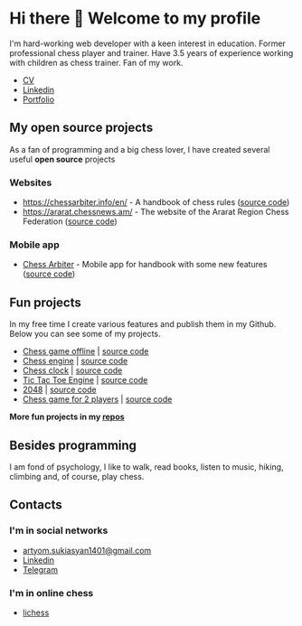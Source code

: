 # Hi there 👋 Welcome to my profile

I'm hard-working web developer with a keen interest in education. Former professional chess player and trainer. Have 3.5 years of experience working with children as chess trainer. Fan of my work.

- [CV](https://devchessplayer.com/files/Artyom_Sukiasyan_JS_Engineer_CV.pdf)
- [Linkedin](https://am.linkedin.com/in/artyomsukiasyan)
- [Portfolio](https://devchessplayer.com/)

## My open source projects 

As a fan of programming and a big chess lover, I have created several useful **open source** projects

### Websites
- https://chessarbiter.info/en/ - A handbook of chess rules ([source code](https://github.com/Chess-Arbiter/handbook))
- https://ararat.chessnews.am/ - The website of the Ararat Region Chess Federation ([source code](https://github.com/Ararat-chess-federation/website))

### Mobile app

- [Chess Arbiter](https://play.google.com/store/apps/details?id=com.chessarbiter) - Mobile app for handbook with some new features ([source code](https://github.com/Chess-Arbiter/handbook))

## Fun projects

In my free time I create various features and publish them in my Github. Below you can see some of my projects.

- [Chess game offline](https://react-ts-chess-henna.vercel.app/) | [source code](https://github.com/ArtyomSukiasyan/react-ts-chess)
- [Chess engine](https://chess-engine-green.vercel.app) | [source code](https://github.com/ArtyomSukiasyan/Chess-engine)
- [Chess clock](https://chess-clock-amber.vercel.app/) | [source code](https://github.com/ArtyomSukiasyan/Chess-clock)
- [Tic Tac Toe Engine](https://tic-tac-toe-engine.vercel.app/) | [source code](https://github.com/ArtyomSukiasyan/TicTacToe-Engine)
- [2048](https://2048-peach.vercel.app/) | [source code](https://github.com/ArtyomSukiasyan/2048)
- [Chess game for 2 players](https://minesweeper-rouge-six.vercel.app/) | [source code](https://github.com/ArtyomSukiasyan/minesweeper)

**More fun projects in my [repos](https://github.com/ArtyomSukiasyan?tab=repositories)**

## Besides programming

I am fond of psychology, I like to walk, read books, listen to music, hiking, climbing and, of course, play chess.

## Contacts

### I'm in social networks
- [artyom.sukiasyan1401@gmail.com](mailto:artyom.sukiasyan1401@gmail.com)
- [Linkedin](https://am.linkedin.com/in/artyomsukiasyan)
- [Telegram](https://t.me/artyom1401)

### I'm in online chess

- [lichess](https://lichess.org/@/artiom1401)